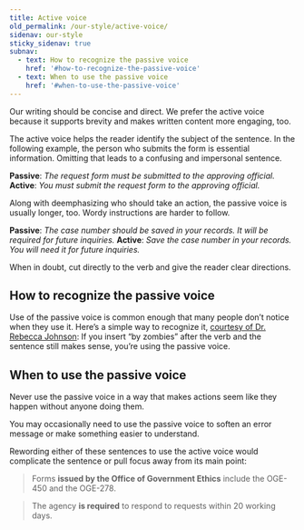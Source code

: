 ```yaml
---
title: Active voice
old_permalink: /our-style/active-voice/
sidenav: our-style
sticky_sidenav: true
subnav:
  - text: How to recognize the passive voice
    href: '#how-to-recognize-the-passive-voice'
  - text: When to use the passive voice
    href: '#when-to-use-the-passive-voice'
---
```


Our writing should be concise and direct. We prefer the active voice because it supports brevity and makes written content more engaging, too.

The active voice helps the reader identify the subject of the sentence. In the following example, the person who submits the form is essential information. Omitting that leads to a confusing and impersonal sentence.

**Passive**: _The request form must be submitted to the approving official._
**Active**: _You must submit the request form to the approving official._

Along with deemphasizing who should take an action, the passive voice is usually longer, too. Wordy instructions are harder to follow.

**Passive**: _The case number should be saved in your records. It will be required for future inquiries._
**Active**: _Save the case number in your records. You will need it for future inquiries._

When in doubt, cut directly to the verb and give the reader clear directions.

## How to recognize the passive voice

Use of the passive voice is common enough that many people don’t notice when they use it. Here’s a simple way to recognize it, [courtesy of Dr. Rebecca Johnson](https://twitter.com/johnsonr/status/259012668298506240): If you insert “by zombies” after the verb and the sentence still makes sense, you’re using the passive voice.

## When to use the passive voice

Never use the passive voice in a way that makes actions seem like they happen without anyone doing them.

You may occasionally need to use the passive voice to soften an error message or make something easier to understand.

Rewording either of these sentences to use the active voice would complicate the sentence or pull focus away from its main point:

> Forms __issued by the Office of Government Ethics__ include the OGE-450 and the OGE-278.

> The agency __is required__ to respond to requests within 20 working days.
